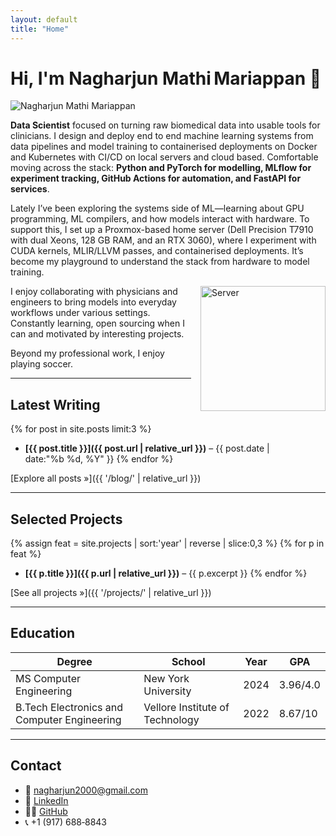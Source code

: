 ```yaml
---
layout: default
title: "Home"
---
```


# Hi, I'm **Nagharjun Mathi Mariappan** 👋

<img src="{{ 'assets/img/projects/passport-new.jpg' | relative_url }}"
     alt="Nagharjun Mathi Mariappan"
     class="headshot">

**Data Scientist** focused on turning raw biomedical data into usable tools for clinicians. I design and deploy end to end machine learning systems from data pipelines and model training to containerised deployments on Docker and Kubernetes with CI/CD on local servers and cloud based. Comfortable moving across the stack: **Python and PyTorch for modelling, MLflow for experiment tracking, GitHub Actions for automation, and FastAPI for services**.

Lately I’ve been exploring the systems side of ML—learning about GPU programming, ML compilers, and how models interact with hardware. To support this, I set up a Proxmox-based home server (Dell Precision T7910 with dual Xeons, 128 GB RAM, and an RTX 3060), where I experiment with CUDA kernels, MLIR/LLVM passes, and containerised deployments. It’s become my playground to understand the stack from hardware to model training.

<img src="{{ 'assets/img/projects/set.JPG' | relative_url }}"
     alt="Server"
     width="200"
     style="float:right; margin-left:15px; max-width:200px; height:auto;">

I enjoy collaborating with physicians and engineers to bring models into everyday workflows under various settings. Constantly learning, open sourcing when I can and motivated by interesting projects.

Beyond my professional work, I enjoy playing soccer.

---

## Latest Writing
{% for post in site.posts limit:3 %}
* **[{{ post.title }}]({{ post.url | relative_url }})** – {{ post.date | date:"%b %d, %Y" }}
{% endfor %}

[Explore all posts »]({{ '/blog/' | relative_url }})

---

## Selected Projects
{% assign feat = site.projects | sort:'year' | reverse | slice:0,3 %}
{% for p in feat %}
* **[{{ p.title }}]({{ p.url | relative_url }})** – {{ p.excerpt }}
{% endfor %}

[See all projects »]({{ '/projects/' | relative_url }})

---

## Education

| Degree                    | School              | Year | GPA     |
|---------------------------|---------------------|------|---------|
| MS Computer Engineering | New York University | 2024 | 3.96/4.0 |
| B.Tech Electronics and Computer Engineering | Vellore Institute of Technology | 2022 | 8.67/10 |



---

## Contact
- 📧 [nagharjun2000@gmail.com](mailto:nagharjun2000@gmail.com)
- 👔 [LinkedIn](https://www.linkedin.com/in/nagharjun-mathi-mariappan-b61499169/)
- 🧑‍💻 [GitHub](https://github.com/Nagharjun17)
- 📞 +1 (917) 688‑8843
